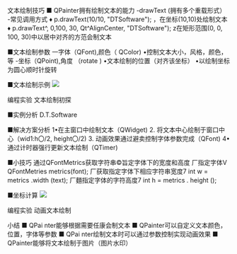 文本绘制技巧
■ QPainter拥有绘制文本的能力
-drawText (拥有多个重载形式）
-常见调用方式
♦ p.drawText(10/10, "DTSoftware");
，在坐标(10,10)处绘制文本
♦ p.drawText^, 0,100, 30, Qt^AlignCenter, "DTSoftware");
z在矩形范围(0, 0, 100, 30)中以居中对齐的方范会制文本

■文本绘制参数
一字体（QFont),颜色（ QColor)
•控制文本大小，风格，颜色，等
-坐标（QPoint),角度 （rotate )
•文本绘制的位置（对齐该坐标）
•以绘制坐标为圆心顺时针旋转

■文本绘制示例
![](_v_images_/.png)


编程实验 文本绘制初探

■实例分析
D.T.Software

■解决方案分析
1•在主窗口中绘制文本（QWidget)
2. 将文本中心绘制于窗口中心（wid1:h〇/2, height〇/2)
3. 动画效果通过避卖控制字体参数完成（QFont)
4•通过计时器强行更新文本绘制（QTimer)

■小技巧
通过QFontMetrics获取字符串©旨定字体下的宽度和高度
厂指定字体V
QFontMetries metrics(font);
厂获取指定字体下相应字符串宽度7
int w = metrics .width (text);
厂麵指定字体的字符高度7
int h = metrics . height ();

■坐标计算
![](_v_images_/.png)

编程实验 动画文本绘制

小结
■ QPai nter能够根据需要任康会制文本
■ QPainter可以自定义文本颜色，位置，字体等参数
■ QPai nter绘制文本时可以通过参数控制实现动画效果
■ QPainter能够将文本绘制于图片（图片水印）

